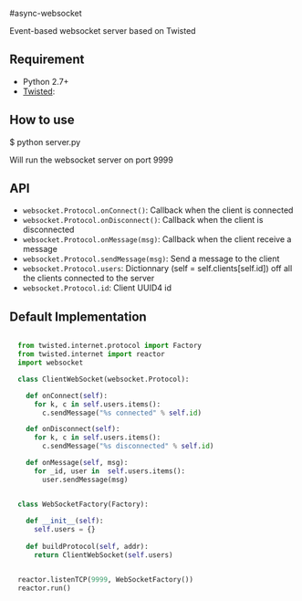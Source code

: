 #async-websocket

Event-based websocket server based on Twisted

## Requirement

  * Python 2.7+
  * [Twisted](https://twistedmatrix.com/trac/):

## How to use

  $ python server.py

  Will run the websocket server on port 9999

## API
  - `websocket.Protocol.onConnect()`: Callback when the client is connected
  - `websocket.Protocol.onDisconnect()`: Callback when the client is disconnected
  - `websocket.Protocol.onMessage(msg)`: Callback when the client receive a message 
  - `websocket.Protocol.sendMessage(msg)`: Send a message to the client
  - `websocket.Protocol.users`: Dictionnary (self = self.clients[self.id]) off all the clients connected to the server
  - `websocket.Protocol.id`: Client UUID4 id

## Default Implementation

```python

  from twisted.internet.protocol import Factory
  from twisted.internet import reactor
  import websocket

  class ClientWebSocket(websocket.Protocol):

    def onConnect(self):
      for k, c in self.users.items():
        c.sendMessage("%s connected" % self.id)

    def onDisconnect(self):
      for k, c in self.users.items():
        c.sendMessage("%s disconnected" % self.id)

    def onMessage(self, msg):
      for _id, user in  self.users.items():
        user.sendMessage(msg)


  class WebSocketFactory(Factory):
    
    def __init__(self):
      self.users = {}
    
    def buildProtocol(self, addr):
      return ClientWebSocket(self.users)


  reactor.listenTCP(9999, WebSocketFactory())
  reactor.run()

```
